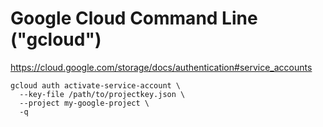 # Google Cloud Command Line ("gcloud")

https://cloud.google.com/storage/docs/authentication#service_accounts

```
gcloud auth activate-service-account \
  --key-file /path/to/projectkey.json \
  --project my-google-project \
  -q
```

